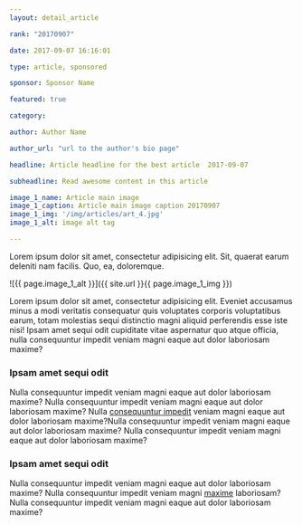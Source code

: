 ```yaml
---
layout: detail_article

rank: "20170907"

date: 2017-09-07 16:16:01

type: article, sponsored

sponsor: Sponsor Name

featured: true

category:

author: Author Name

author_url: "url to the author's bio page"

headline: Article headline for the best article  2017-09-07

subheadline: Read awesome content in this article

image_1_name: Article main image
image_1_caption: Article main image caption 20170907
image_1_img: '/img/articles/art_4.jpg'
image_1_alt: image alt tag

---
```


Lorem ipsum dolor sit amet, consectetur adipisicing elit. Sit, quaerat earum deleniti nam facilis. Quo, ea, doloremque.

<!--more-->
![{{ page.image_1_alt }}]({{ site.url }}{{ page.image_1_img }})

Lorem ipsum dolor sit amet, consectetur adipisicing elit. Eveniet accusamus minus a modi veritatis consequatur quis voluptates corporis voluptatibus earum, totam molestias sequi distinctio magni aliquid perferendis esse iste nisi! Ipsam amet sequi odit cupiditate vitae aspernatur quo atque officia, nulla consequuntur impedit veniam magni eaque aut dolor laboriosam maxime?

### Ipsam amet sequi odit

Nulla consequuntur impedit veniam magni eaque aut dolor laboriosam maxime? Nulla consequuntur impedit veniam magni eaque aut dolor laboriosam maxime? Nulla [consequuntur impedit](http://example.com) veniam magni eaque aut dolor laboriosam maxime?Nulla consequuntur impedit veniam magni eaque aut dolor laboriosam maxime? Nulla consequuntur impedit veniam magni eaque aut dolor laboriosam maxime?

### Ipsam amet sequi odit

Nulla consequuntur impedit veniam magni eaque aut dolor laboriosam maxime? Nulla consequuntur impedit veniam magni [maxime](http://example.com) laboriosam? Nulla consequuntur impedit veniam magni eaque aut dolor laboriosam maxime?